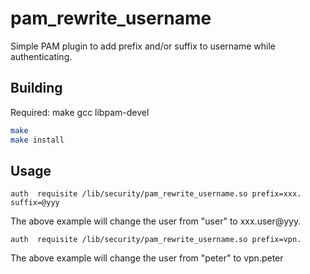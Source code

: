 # pam_rewrite_username
Simple PAM plugin to add prefix and/or suffix to username while authenticating.

## Building
Required: make gcc libpam-devel
```bash
make
make install
```

## Usage
```
auth  requisite /lib/security/pam_rewrite_username.so prefix=xxx. suffix=@yyy
```
The above example will change the user from "user" to xxx.user@yyy.

```
auth  requisite /lib/security/pam_rewrite_username.so prefix=vpn.
```
The above example will change the user from "peter" to vpn.peter
